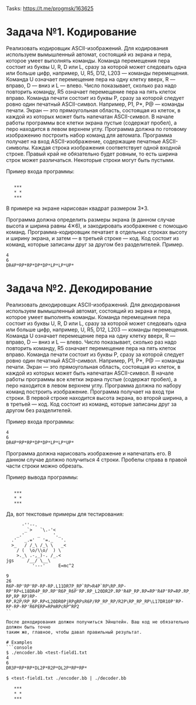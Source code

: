Tasks: https://t.me/progmsk/163625

# Задача №1. Кодирование
Реализовать кодировщик ASCII-изображений. 
Для кодирования используем вымышленный автомат, состоящий из экрана и пера,
которое умеет выполнять команды.
Команда перемещения пера состоит из буквы U, R, D или L, сразу за которой может следовать одна
или больше цифр, например, U, R5, D12, L203 — команды перемещения.
Команда U означает перемещение пера на одну клетку вверх, R — вправо, D — вниз и L — влево.
Число показывает, сколько раз надо повторить команду, R5 означает перемещение пера
на пять клеток вправо.
Команда печати состоит из буквы P, сразу за которой следует ровно один печатный ASCII-символ.
Например, P1, P*, P@ — команды печати.
Экран — это прямоугольная область, состоящая из клеток, в каждой из которых может быть
напечатан ASCII-символ. В начале работы программы все клетки экрана пустые (содержат пробел),
а перо находится в левом верхнем углу. Программа должна по готовому изображению построить
набор команд для автомата.
Программа получает на вход ASCII-изображение, содержащие печатные ASCII-символы.
Каждая строка изображения соответствует одной входной строке. Правый край не обязательно
будет ровным, то есть ширина строк может различаться. Некоторые строки могут быть пустыми.

Пример входа программы:
```

   ***
   * *
   ***
```

В примере на экране нарисован квадрат размером 3*3.

Программа должна определить размеры экрана (в данном случае высота и ширина равны 4✕6),
и закодировать изображение с помощью команд. Программа-кодировщик печатает в отдельных
строках высоту и ширину экрана, и затем — в третьей строке — код. Код состоит из команд,
которые записаны друг за другом без разделителей. Пример.
```
4
6
DR4P*RP*RP*DP*DP*LP*LP*UP*
```

# Задача №2. Декодирование
Реализовать декодировщик ASCII-изображений.
Для декодирования используем вымышленный автомат, состоящий из экрана и пера,
которое умеет выполнять команды.
Команда перемещения пера состоит из буквы U, R, D или L, сразу за которой может следовать
одна или больше цифр, например, U, R5, D12, L203 — команды перемещения.
Команда U означает перемещение пера на одну клетку вверх, R — вправо, D — вниз и L — влево.
Число показывает, сколько раз надо повторить команду, R5 означает перемещение
пера на пять клеток вправо.
Команда печати состоит из буквы P, сразу за которой следует ровно один печатный ASCII-символ.
Например, P1, P*, P@ — команды печати.
Экран — это прямоугольная область, состоящая из клеток, в каждой из которых может быть
напечатан ASCII-символ. В начале работы программы все клетки экрана пустые (содержат пробел),
а перо находится в левом верхнем углу. Программа должна по набору команд построить изображение.
Программа получает на вход три строки. В первой строке находится высота экрана, во второй ширина,
а в третьей — код. Код состоит из команд, которые записаны друг за другом без разделителей.

Пример входа программы:
```
4
6
DR4P*RP*RP*DP*DP*LP*LP*UP*
```
Программа должна нарисовать изображение и напечатать его. В данном случае должно получиться
4 строки. Пробелы справа в правой части строки можно обрезать.

Пример вывода программы:
```

   ***
   * *
   ***
```

Да, вот текстовые примеры для тестирования:

```
      -''--.
       _`>   `\.-'<
    _.'     _     '._
  .'   _.='   '=._   '.
  >_   / /_\ /_\ \   _<
    / (  \o/\\o/  ) \
    >._\ .-,_)-. /_.<
jgs     /__/ \__\ 
          '---'     E=mc^2
```
```
9
26
R6P-RP'RP'RP-RP-RP.L11DR7P_RP`RP>R4P`RP\RP.RP-RP'RP<L18DR4P_RP.RP'R6P_R6P'RP.RP_L20DR2P.RP'R4P_RP.RP=RP'R4P'RP=RP.RP_R4P'RP.L22DR2P>RP_R4P/R2P/RP_RP\R2P/RP_RP\R2P\R4P_RP<L22DR4P/R2P(R3P\RPoRP/RP\RP\RPoRP/R3P)R2P\L20DR4P>RP.RP_RP\R2P.RP-RP,RP_RP)RP-RP.R2P/RP_RP.RP<L20DR0PjRPgRPsR6P/RP_RP_RP/R2P\RP_RP_RP\L17DR10P'RP-RP-RP-RP'R6PERP=RPmRPcRP^RP2
``

После декодирования должен получиться Эйнштейн. Ваш код не обязательно должен быть точно
таким же, главное, чтобы давал правильный результат.

# Examples
```console
$ ./encoder.bb <test-field1.txt
4
6
DR3P*RP*RP*DL2P*R2P*DL2P*RP*RP*

$ <test-field1.txt ./encoder.bb | ./decoder.bb
      
   ***
   * *
   ***
```
